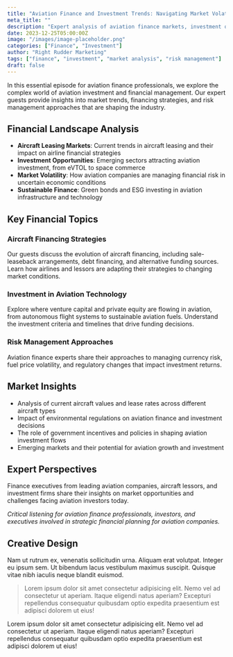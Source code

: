 ```yaml
---
title: "Aviation Finance and Investment Trends: Navigating Market Volatility"
meta_title: ""
description: "Expert analysis of aviation finance markets, investment opportunities, and strategies for managing financial risk in the aviation industry."
date: 2023-12-25T05:00:00Z
image: "/images/image-placeholder.png"
categories: ["Finance", "Investment"]
author: "Right Rudder Marketing"
tags: ["finance", "investment", "market analysis", "risk management"]
draft: false
---
```


In this essential episode for aviation finance professionals, we explore the complex world of aviation investment and financial management. Our expert guests provide insights into market trends, financing strategies, and risk management approaches that are shaping the industry.

## Financial Landscape Analysis

- **Aircraft Leasing Markets**: Current trends in aircraft leasing and their impact on airline financial strategies
- **Investment Opportunities**: Emerging sectors attracting aviation investment, from eVTOL to space commerce
- **Market Volatility**: How aviation companies are managing financial risk in uncertain economic conditions
- **Sustainable Finance**: Green bonds and ESG investing in aviation infrastructure and technology

## Key Financial Topics

### Aircraft Financing Strategies

Our guests discuss the evolution of aircraft financing, including sale-leaseback arrangements, debt financing, and alternative funding sources. Learn how airlines and lessors are adapting their strategies to changing market conditions.

### Investment in Aviation Technology

Explore where venture capital and private equity are flowing in aviation, from autonomous flight systems to sustainable aviation fuels. Understand the investment criteria and timelines that drive funding decisions.

### Risk Management Approaches

Aviation finance experts share their approaches to managing currency risk, fuel price volatility, and regulatory changes that impact investment returns.

## Market Insights

- Analysis of current aircraft values and lease rates across different aircraft types
- Impact of environmental regulations on aviation finance and investment decisions
- The role of government incentives and policies in shaping aviation investment flows
- Emerging markets and their potential for aviation growth and investment

## Expert Perspectives

Finance executives from leading aviation companies, aircraft lessors, and investment firms share their insights on market opportunities and challenges facing aviation investors today.

_Critical listening for aviation finance professionals, investors, and executives involved in strategic financial planning for aviation companies._

## Creative Design

Nam ut rutrum ex, venenatis sollicitudin urna. Aliquam erat volutpat. Integer eu ipsum sem. Ut bibendum lacus vestibulum maximus suscipit. Quisque vitae nibh iaculis neque blandit euismod.

> Lorem ipsum dolor sit amet consectetur adipisicing elit. Nemo vel ad consectetur ut aperiam. Itaque eligendi natus aperiam? Excepturi repellendus consequatur quibusdam optio expedita praesentium est adipisci dolorem ut eius!

Lorem ipsum dolor sit amet consectetur adipisicing elit. Nemo vel ad consectetur ut aperiam. Itaque eligendi natus aperiam? Excepturi repellendus consequatur quibusdam optio expedita praesentium est adipisci dolorem ut eius!
